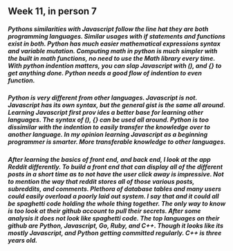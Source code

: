 ## Week 11, in person 7

##### Pythons similarities with Javascript follow the line hat they are both programming languages. Similar usages with if statements and functions exist in both. Python has much easier mathematical expressions syntax and variable mutation. Computing math in python is much simpler with the built in math functions, no need to use the Math library every time. With python indention matters, you can slap Javascript with (), and {} to get anything done. Python needs a good flow of indention to even function. 
#####  
##### Python is very different from other languages. Javascript is not. Javascript has its own syntax, but the general gist is the same all around. Learning Javascript first prov    ides a better base for learning other languages. The syntax of (), {} can be used all around. Python is too dissimilar with the indention to easily transfer the knowledge over to another language. In my opinion learning Javascript as a beginning programmer is smarter. More transferable knowledge to other languages.    
####  
##### After learning the basics of front end, and back end, I look at the app Reddit differently. To build a front end that can display all of the different posts in a short time as to not have the user click away is impressive. Not to mention the way that reddit stores all of those various posts, subreddits, and comments. Plethora of database tables and many users could easily overload a poorly laid out system. I say that and it could all be spaghetti code holding the whole thing together. The only way to know is too look at their github account to pull their secrets. After some analysis it does not look like spaghetti code. The top languages on their github are Python, Javascript, Go, Ruby, and C++. Though it looks like its mostly Javascript, and Python getting committed regularly. C++ is three years old.  
